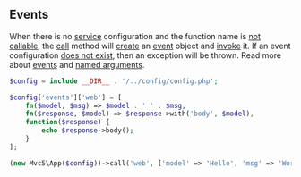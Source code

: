 ## Events
<p>When there is no <a href="https://github.com/mvc5/mvc5/blob/master/config/service.php">service</a> configuration and the function name is <a href="https://github.com/mvc5/mvc5/blob/master/src/Resolver/Service.php#L69">not callable</a>, the <a href="https://github.com/mvc5/mvc5/blob/master/src/Resolver/Service.php#L22">call</a> method will <a href="https://github.com/mvc5/mvc5/blob/master/src/Resolver/Service.php#L59">create</a> an <a href="https://github.com/mvc5/mvc5/blob/master/src/Event.php">event</a> object and <a href="https://github.com/mvc5/mvc5/blob/master/src/Resolver/Service.php#L28">invoke</a> it. If an event configuration <a href="https://github.com/mvc5/mvc5/blob/master/src/Resolver/Service.php#L61">does not exist</a>, then an exception will be thrown. Read more about <a href="/overview/#events">events</a> and <a href="/overview/#named-arguments">named arguments</a>.</p>
 
```php
$config = include __DIR__ . '/../config/config.php';

$config['events']['web'] = [
    fn($model, $msg) => $model . ' ' . $msg,
    fn($response, $model) => $response->with('body', $model),
    function($response) {
        echo $response->body();
    }
];

(new Mvc5\App($config))->call('web', ['model' => 'Hello', 'msg' => 'World!']);
```
